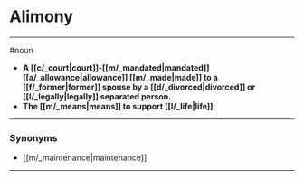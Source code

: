 # Alimony
---
#noun
- **A [[c/_court|court]]-[[m/_mandated|mandated]] [[a/_allowance|allowance]] [[m/_made|made]] to a [[f/_former|former]] spouse by a [[d/_divorced|divorced]] or [[l/_legally|legally]] separated person.**
- **The [[m/_means|means]] to support [[l/_life|life]].**
---
### Synonyms
- [[m/_maintenance|maintenance]]
---
